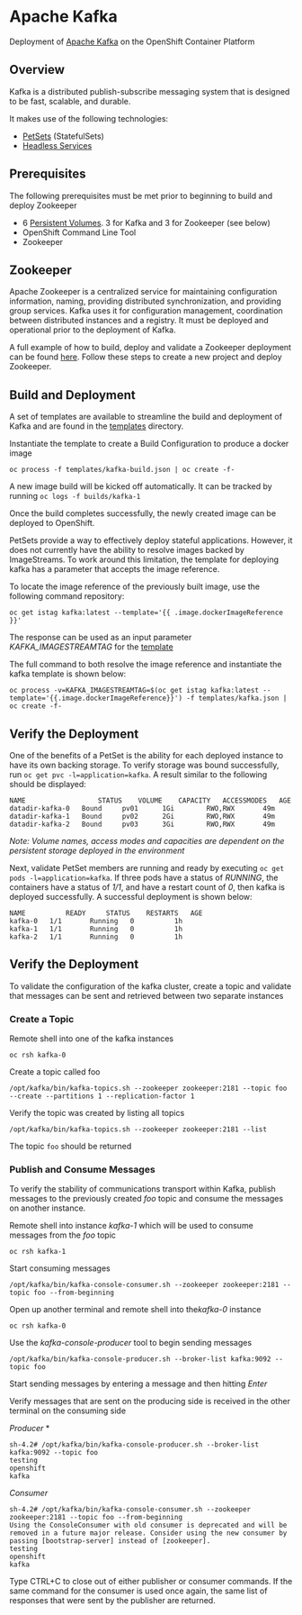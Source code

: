 Apache Kafka
============

Deployment of [Apache Kafka](https://kafka.apache.org/) on the OpenShift Container Platform

## Overview

Kafka is a distributed publish-subscribe messaging system that is designed to be fast, scalable, and durable.

It makes use of the following technologies:

* [PetSets](http://kubernetes.io/docs/concepts/abstractions/controllers/statefulsets/) (StatefulSets)
* [Headless Services](http://kubernetes.io/docs/user-guide/services/#headless-services)

## Prerequisites

The following prerequisites must be met prior to beginning to build and deploy Zookeeper

* 6 [Persistent Volumes](https://docs.openshift.com/container-platform/3.3/architecture/additional_concepts/storage.html#architecture-additional-concepts-storage). 3 for Kafka and 3 for Zookeeper (see below)
* OpenShift Command Line Tool
* Zookeeper

## Zookeeper

Apache Zookeeper is a centralized service for maintaining configuration information, naming, providing distributed synchronization, and providing group services. Kafka uses it for configuration management, coordination between distributed instances and a registry. It must be deployed and operational prior to the deployment of Kafka. 

A full example of how to build, deploy and validate a Zookeeper deployment can be found [here](../zookeeper/README.md). Follow these steps to create a new project and deploy Zookeeper.

## Build and Deployment

A set of templates are available to streamline the build and deployment of Kafka and are found in the [templates](templates) directory.

Instantiate the template to create a Build Configuration to produce a docker image

```
oc process -f templates/kafka-build.json | oc create -f-
```

A new image build will be kicked off automatically. It can be tracked by running `oc logs -f builds/kafka-1`

Once the build completes successfully, the newly created image can be deployed to OpenShift.

PetSets provide a way to effectively deploy stateful applications. However, it does not currently have the ability to resolve images backed by ImageStreams. To work around this limitation, the template for deploying kafka has a parameter that accepts the image reference. 

To locate the image reference of the previously built image, use the following command repository:

```
oc get istag kafka:latest --template='{{ .image.dockerImageReference }}'
```
The response can be used as an input parameter *KAFKA_IMAGESTREAMTAG* for the [template](templates/kafka.json)

The full command to both resolve the image reference and instantiate the kafka template is shown below:

```
oc process -v=KAFKA_IMAGESTREAMTAG=$(oc get istag kafka:latest --template='{{.image.dockerImageReference}}') -f templates/kafka.json | oc create -f-
```

## Verify the Deployment

One of the benefits of a PetSet is the ability for each deployed instance to have its own backing storage. To verify storage was bound successfully, run `oc get pvc -l=application=kafka`. A result similar to the following should be displayed:

```
NAME                  STATUS    VOLUME    CAPACITY   ACCESSMODES   AGE
datadir-kafka-0   Bound     pv01      1Gi        RWO,RWX       49m
datadir-kafka-1   Bound     pv02      2Gi        RWO,RWX       49m
datadir-kafka-2   Bound     pv03      3Gi        RWO,RWX       49m
```*Note: Volume names, access modes and capacities are dependent on the persistent storage deployed in the environment*

Next, validate PetSet members are running and ready by executing `oc get pods -l=application=kafka`.  If three pods have a status of *RUNNING*, the containers have a status of *1/1*, and have a restart count of *0*, then kafka is deployed successfully. A successful deployment is shown below:

```
NAME          READY     STATUS    RESTARTS   AGE
kafka-0   1/1       Running   0          1h
kafka-1   1/1       Running   0          1h
kafka-2   1/1       Running   0          1h
```

## Verify the Deployment

To validate the configuration of the kafka cluster, create a topic and validate that messages can be sent and retrieved between two separate instances

### Create a Topic

Remote shell into one of the kafka instances

```
oc rsh kafka-0
```

Create a topic called foo

```
/opt/kafka/bin/kafka-topics.sh --zookeeper zookeeper:2181 --topic foo --create --partitions 1 --replication-factor 1
```

Verify the topic was created by listing all topics

```
/opt/kafka/bin/kafka-topics.sh --zookeeper zookeeper:2181 --list
```

The topic `foo` should be returned

### Publish and Consume Messages

To verify the stability of communications transport within Kafka, publish messages to the previously created *foo* topic and consume the messages on another instance.

Remote shell into instance *kafka-1* which will be used to consume messages from the *foo* topic

```
oc rsh kafka-1
```

Start consuming messages

```
/opt/kafka/bin/kafka-console-consumer.sh --zookeeper zookeeper:2181 --topic foo --from-beginning
```

Open up another terminal and remote shell into the*kafka-0* instance

```
oc rsh kafka-0
```

Use the *kafka-console-producer* tool to begin sending messages

```
/opt/kafka/bin/kafka-console-producer.sh --broker-list kafka:9092 --topic foo
```

Start sending messages by entering a message and then hitting *Enter*

Verify messages that are sent on the producing side is received in the other terminal on the consuming side

*Producer*
*
```
sh-4.2# /opt/kafka/bin/kafka-console-producer.sh --broker-list kafka:9092 --topic foo
testing
openshift
kafka
```

*Consumer*

```
sh-4.2# /opt/kafka/bin/kafka-console-consumer.sh --zookeeper zookeeper:2181 --topic foo --from-beginning
Using the ConsoleConsumer with old consumer is deprecated and will be removed in a future major release. Consider using the new consumer by passing [bootstrap-server] instead of [zookeeper].
testing
openshift
kafka
```

Type CTRL+C to close out of either publisher or consumer commands. If the same command for the consumer is used once again, the same list of responses that were sent by the publisher are returned. 